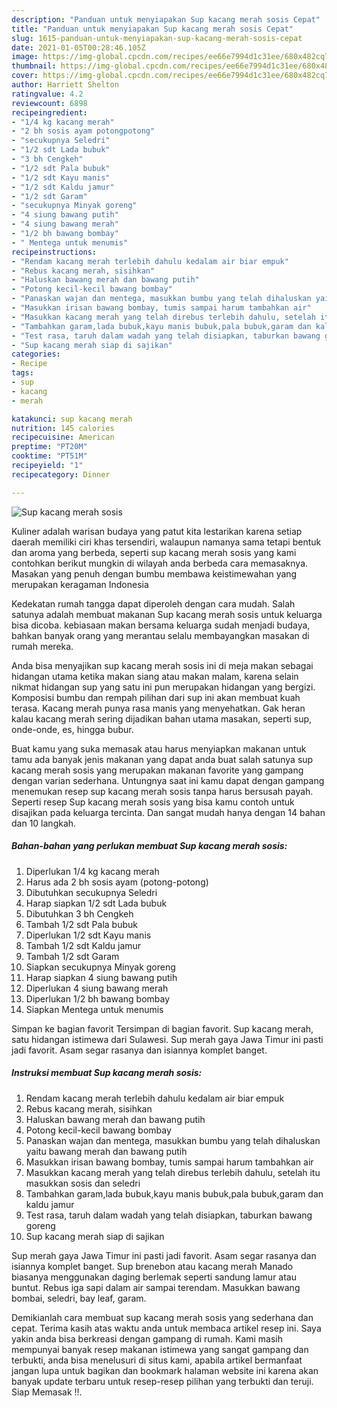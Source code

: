 ```yaml
---
description: "Panduan untuk menyiapakan Sup kacang merah sosis Cepat"
title: "Panduan untuk menyiapakan Sup kacang merah sosis Cepat"
slug: 1615-panduan-untuk-menyiapakan-sup-kacang-merah-sosis-cepat
date: 2021-01-05T00:28:46.105Z
image: https://img-global.cpcdn.com/recipes/ee66e7994d1c31ee/680x482cq70/sup-kacang-merah-sosis-foto-resep-utama.jpg
thumbnail: https://img-global.cpcdn.com/recipes/ee66e7994d1c31ee/680x482cq70/sup-kacang-merah-sosis-foto-resep-utama.jpg
cover: https://img-global.cpcdn.com/recipes/ee66e7994d1c31ee/680x482cq70/sup-kacang-merah-sosis-foto-resep-utama.jpg
author: Harriett Shelton
ratingvalue: 4.2
reviewcount: 6898
recipeingredient:
- "1/4 kg kacang merah"
- "2 bh sosis ayam potongpotong"
- "secukupnya Seledri"
- "1/2 sdt Lada bubuk"
- "3 bh Cengkeh"
- "1/2 sdt Pala bubuk"
- "1/2 sdt Kayu manis"
- "1/2 sdt Kaldu jamur"
- "1/2 sdt Garam"
- "secukupnya Minyak goreng"
- "4 siung bawang putih"
- "4 siung bawang merah"
- "1/2 bh bawang bombay"
- " Mentega untuk menumis"
recipeinstructions:
- "Rendam kacang merah terlebih dahulu kedalam air biar empuk"
- "Rebus kacang merah, sisihkan"
- "Haluskan bawang merah dan bawang putih"
- "Potong kecil-kecil bawang bombay"
- "Panaskan wajan dan mentega, masukkan bumbu yang telah dihaluskan yaitu bawang merah dan bawang putih"
- "Masukkan irisan bawang bombay, tumis sampai harum tambahkan air"
- "Masukkan kacang merah yang telah direbus terlebih dahulu, setelah itu masukkan sosis dan seledri"
- "Tambahkan garam,lada bubuk,kayu manis bubuk,pala bubuk,garam dan kaldu jamur"
- "Test rasa, taruh dalam wadah yang telah disiapkan, taburkan bawang goreng"
- "Sup kacang merah siap di sajikan"
categories:
- Recipe
tags:
- sup
- kacang
- merah

katakunci: sup kacang merah 
nutrition: 145 calories
recipecuisine: American
preptime: "PT20M"
cooktime: "PT51M"
recipeyield: "1"
recipecategory: Dinner

---
```



![Sup kacang merah sosis](https://img-global.cpcdn.com/recipes/ee66e7994d1c31ee/680x482cq70/sup-kacang-merah-sosis-foto-resep-utama.jpg)

Kuliner adalah warisan budaya yang patut kita lestarikan karena setiap daerah memiliki ciri khas tersendiri, walaupun namanya sama tetapi bentuk dan aroma yang berbeda, seperti sup kacang merah sosis yang kami contohkan berikut mungkin di wilayah anda berbeda cara memasaknya. Masakan yang penuh dengan bumbu membawa keistimewahan yang merupakan keragaman Indonesia

Kedekatan rumah tangga dapat diperoleh dengan cara mudah. Salah satunya adalah membuat makanan Sup kacang merah sosis untuk keluarga bisa dicoba. kebiasaan makan bersama keluarga sudah menjadi budaya, bahkan banyak orang yang merantau selalu membayangkan masakan di rumah mereka.

Anda bisa menyajikan sup kacang merah sosis ini di meja makan sebagai hidangan utama ketika makan siang atau makan malam, karena selain nikmat hidangan sup yang satu ini pun merupakan hidangan yang bergizi. Komposisi bumbu dan rempah pilihan dari sup ini akan membuat kuah terasa. Kacang merah punya rasa manis yang menyehatkan. Gak heran kalau kacang merah sering dijadikan bahan utama masakan, seperti sup, onde-onde, es, hingga bubur.

Buat kamu yang suka memasak atau harus menyiapkan makanan untuk tamu ada banyak jenis makanan yang dapat anda buat salah satunya sup kacang merah sosis yang merupakan makanan favorite yang gampang dengan varian sederhana. Untungnya saat ini kamu dapat dengan gampang menemukan resep sup kacang merah sosis tanpa harus bersusah payah.
Seperti resep Sup kacang merah sosis yang bisa kamu contoh untuk disajikan pada keluarga tercinta. Dan sangat mudah hanya dengan 14 bahan dan 10 langkah.


<!--inarticleads1-->

##### Bahan-bahan yang perlukan membuat Sup kacang merah sosis:

1. Diperlukan 1/4 kg kacang merah
1. Harus ada 2 bh sosis ayam (potong-potong)
1. Dibutuhkan secukupnya Seledri
1. Harap siapkan 1/2 sdt Lada bubuk
1. Dibutuhkan 3 bh Cengkeh
1. Tambah 1/2 sdt Pala bubuk
1. Diperlukan 1/2 sdt Kayu manis
1. Tambah 1/2 sdt Kaldu jamur
1. Tambah 1/2 sdt Garam
1. Siapkan secukupnya Minyak goreng
1. Harap siapkan 4 siung bawang putih
1. Diperlukan 4 siung bawang merah
1. Diperlukan 1/2 bh bawang bombay
1. Siapkan  Mentega untuk menumis


Simpan ke bagian favorit Tersimpan di bagian favorit. Sup kacang merah, satu hidangan istimewa dari Sulawesi. Sup merah gaya Jawa Timur ini pasti jadi favorit. Asam segar rasanya dan isiannya komplet banget. 

<!--inarticleads2-->

##### Instruksi membuat  Sup kacang merah sosis:

1. Rendam kacang merah terlebih dahulu kedalam air biar empuk
1. Rebus kacang merah, sisihkan
1. Haluskan bawang merah dan bawang putih
1. Potong kecil-kecil bawang bombay
1. Panaskan wajan dan mentega, masukkan bumbu yang telah dihaluskan yaitu bawang merah dan bawang putih
1. Masukkan irisan bawang bombay, tumis sampai harum tambahkan air
1. Masukkan kacang merah yang telah direbus terlebih dahulu, setelah itu masukkan sosis dan seledri
1. Tambahkan garam,lada bubuk,kayu manis bubuk,pala bubuk,garam dan kaldu jamur
1. Test rasa, taruh dalam wadah yang telah disiapkan, taburkan bawang goreng
1. Sup kacang merah siap di sajikan


Sup merah gaya Jawa Timur ini pasti jadi favorit. Asam segar rasanya dan isiannya komplet banget. Sup brenebon atau kacang merah Manado biasanya menggunakan daging berlemak seperti sandung lamur atau buntut. Rebus iga sapi dalam air sampai terendam. Masukkan bawang bombai, seledri, bay leaf, garam. 

Demikianlah cara membuat sup kacang merah sosis yang sederhana dan cepat. Terima kasih atas waktu anda untuk membaca artikel resep ini. Saya yakin anda bisa berkreasi dengan gampang di rumah. Kami masih mempunyai banyak resep makanan istimewa yang sangat gampang dan terbukti, anda bisa menelusuri di situs kami, apabila artikel bermanfaat jangan lupa untuk bagikan dan bookmark halaman website ini karena akan banyak update terbaru untuk resep-resep pilihan yang terbukti dan teruji. Siap Memasak !!. 
